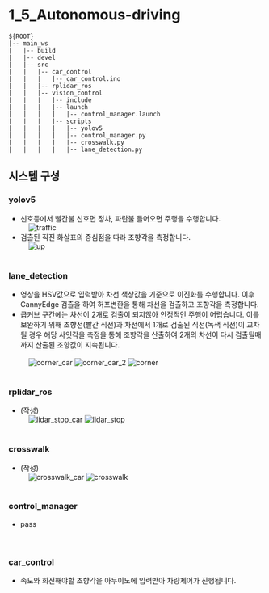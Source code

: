 # 1_5_Autonomous-driving
```  
${ROOT}  
|-- main_ws
|   |-- build
|   |-- devel
|   |-- src
|   |   |-- car_control
|   |   |   |-- car_control.ino
|   |   |-- rplidar_ros
|   |   |-- vision_control
|   |   |   |-- include
|   |   |   |-- launch
|   |   |   |   |-- control_manager.launch
|   |   |   |-- scripts
|   |   |   |   |-- yolov5
|   |   |   |   |-- control_manager.py
|   |   |   |   |-- crosswalk.py
|   |   |   |   |-- lane_detection.py
```  

## **시스템 구성**
### yolov5<br/>
  * 신호등에서 빨간불 신호면 정차, 파란불 들어오면 주행을 수행합니다.<br/>
  &nbsp;&nbsp;&nbsp;&nbsp;![traffic](https://github.com/user-attachments/assets/3325e0f3-8c5d-4c82-a0a7-7be784703e73)<br/>
  * 검출된 직진 화살표의 중심점을 따라 조향각을 측정합니다.<br/>
  &nbsp;&nbsp;&nbsp;&nbsp;![up](https://github.com/user-attachments/assets/31a45dc7-18eb-40d6-99ba-eb056b66a686)
  <br/><br/>

  ### lane_detection<br/>
  * 영상을 HSV값으로 입력받아 차선 색상값을 기준으로 이진화를 수행합니다. 이후 CannyEdge 검출을 하여 허프변환을 통해 차선을 검출하고 조향각을 측정합니다.<br/>
  * 급커브 구간에는 차선이 2개로 검출이 되지않아 안정적인 주행이 어렵습니다. 이를 보완하기 위해 조향선(빨간 직선)과 차선에서 1개로 검출된 직선(녹색 직선)이 교차 될 경우 해당 사잇각을 측정을 통해 조향각을 산출하여 2개의 차선이 다시 검출될때 까지 산출된 조향값이 지속됩니다.<br/><br/>
  &nbsp;&nbsp;&nbsp;&nbsp;![corner_car](https://github.com/user-attachments/assets/e47474e8-4d9f-457a-be03-36fc9e5626a0)
  ![corner_car_2](https://github.com/user-attachments/assets/db806a82-9a8e-496d-b097-b1e1c86c8aa5)
  ![corner](https://github.com/user-attachments/assets/b60fbfa3-19ae-44d1-b356-1e43c62b72bb)
  <br/><br/>
  
  ### rplidar_ros<br/>
  * (작성)<br/>
  &nbsp;&nbsp;&nbsp;&nbsp;![lidar_stop_car](https://github.com/user-attachments/assets/8afdf4c6-7ab2-4ce3-9058-aea1ad58eadf)
  ![lidar_stop](https://github.com/user-attachments/assets/8510b564-6831-4b4b-8025-5e3552905c56)
  <br/><br/>

  ### crosswalk<br/>
  * (작성)<br/>
  &nbsp;&nbsp;&nbsp;&nbsp;![crosswalk_car](https://github.com/user-attachments/assets/934a6ca3-5cdd-45b0-a8b3-636f9b35682c)
  ![crosswalk](https://github.com/user-attachments/assets/351b5768-9822-40c2-b23f-ddae6693ef13)
  <br/><br/>

  ### control_manager<br/>
  * pass<br/>
  <br/><br/>
  
  ### car_control<br/>
  * 속도와 회전해야할 조향각을 아두이노에 입력받아 차량제어가 진행됩니다.
  <br/><br/>
